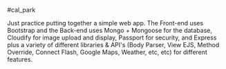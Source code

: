 #cal_park

Just practice putting together a simple web app. The Front-end uses Bootstrap and the Back-end uses Mongo + Mongoose for the database, Cloudify for image upload and display, Passport for security, and Express plus a variety of different libraries & API's (Body Parser, View EJS, Method Override, Connect Flash, Google Maps, Weather, etc, etc) for different features. 
